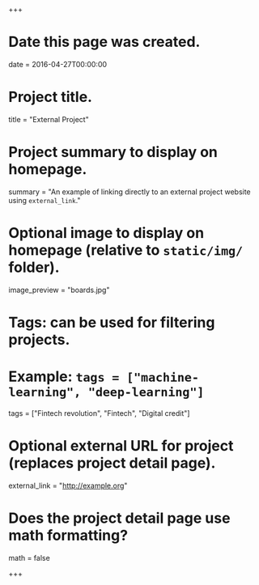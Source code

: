 +++
# Date this page was created.
date = 2016-04-27T00:00:00

# Project title.
title = "External Project"

# Project summary to display on homepage.
summary = "An example of linking directly to an external project website using `external_link`."

# Optional image to display on homepage (relative to `static/img/` folder).
image_preview = "boards.jpg"

# Tags: can be used for filtering projects.
# Example: `tags = ["machine-learning", "deep-learning"]`
tags = ["Fintech revolution", "Fintech", "Digital credit"]

# Optional external URL for project (replaces project detail page).
external_link = "http://example.org"

# Does the project detail page use math formatting?
math = false

+++

